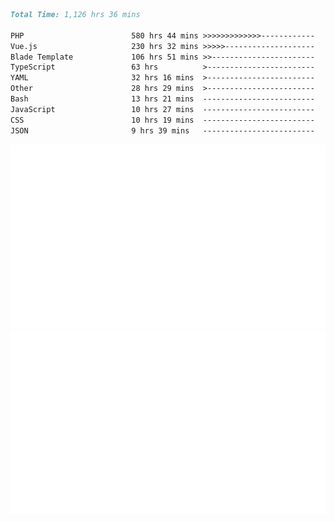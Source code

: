 <!--START_SECTION:waka-->

```markdown
Total Time: 1,126 hrs 36 mins

PHP                        580 hrs 44 mins >>>>>>>>>>>>>------------   50.28 %
Vue.js                     230 hrs 32 mins >>>>>--------------------   19.96 %
Blade Template             106 hrs 51 mins >>-----------------------   09.25 %
TypeScript                 63 hrs          >------------------------   05.46 %
YAML                       32 hrs 16 mins  >------------------------   02.79 %
Other                      28 hrs 29 mins  >------------------------   02.47 %
Bash                       13 hrs 21 mins  -------------------------   01.16 %
JavaScript                 10 hrs 27 mins  -------------------------   00.91 %
CSS                        10 hrs 19 mins  -------------------------   00.89 %
JSON                       9 hrs 39 mins   -------------------------   00.84 %
```

<!--END_SECTION:waka-->
<p align="center">
    <img src="https://raw.githubusercontent.com/rjp2525/rjp2525/output/generated/overview.svg">
    <img src="https://raw.githubusercontent.com/rjp2525/rjp2525/output/generated/languages.svg">
</p>
